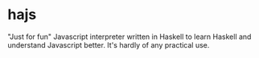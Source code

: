 hajs
====

"Just for fun" Javascript interpreter written in Haskell to learn Haskell 
and understand Javascript better. It's hardly of any practical use.
